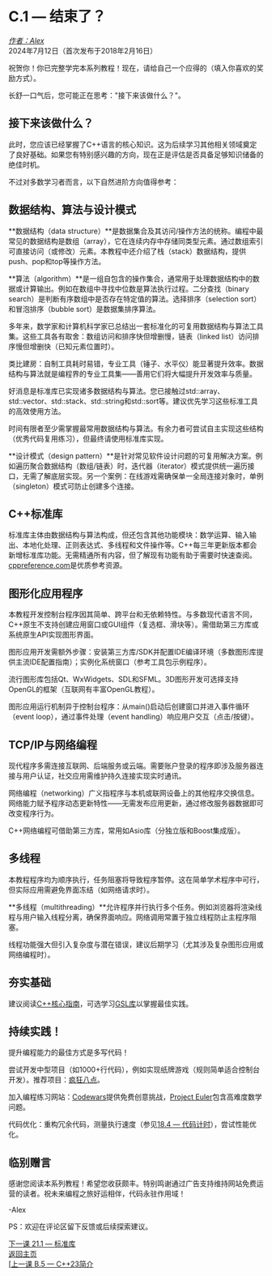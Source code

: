 C.1 — 结束了？
==============

[*作者：Alex*](https://www.learncpp.com/author/Alex/ "查看 Alex 的所有文章")  
2024年7月12日（首次发布于2018年2月16日）  

祝贺你！你已完整学完本系列教程！现在，请给自己一个应得的（填入你喜欢的奖励方式）。  

长舒一口气后，您可能正在思考："接下来该做什么？"。  

接下来该做什么？  
----------------  

此时，您应该已经掌握了C++语言的核心知识。这为后续学习其他相关领域奠定了良好基础。如果您有特别感兴趣的方向，现在正是评估是否具备足够知识储备的绝佳时机。  

不过对多数学习者而言，以下自然进阶方向值得参考：  

数据结构、算法与设计模式  
----------------  

**数据结构（data structure）**是数据集合及其访问/操作方法的统称。编程中最常见的数据结构是数组（array），它在连续内存中存储同类型元素。通过数组索引可直接访问（或修改）元素。本教程中还介绍了栈（stack）数据结构，提供push、pop和top等操作方法。  

**算法（algorithm）**是一组自包含的操作集合，通常用于处理数据结构中的数据或计算输出。例如在数组中寻找中位数是算法执行过程。二分查找（binary search）是判断有序数组中是否存在特定值的算法。选择排序（selection sort）和冒泡排序（bubble sort）是数据集排序算法。  

多年来，数学家和计算机科学家已总结出一套标准化的可复用数据结构与算法工具集。这些工具各有取舍：数组访问和排序快但增删慢，链表（linked list）访问排序慢但增删快（已知元素位置时）。  

类比建房：自制工具耗时易错，专业工具（锤子、水平仪）能显著提升效率。数据结构与算法就是编程界的专业工具集——善用它们将大幅提升开发效率与质量。  

好消息是标准库已实现诸多数据结构与算法。您已接触过std::array、std::vector、std::stack、std::string和std::sort等。建议优先学习这些标准工具的高效使用方法。  

时间有限者至少需掌握最常用数据结构与算法。有余力者可尝试自主实现这些结构（优秀代码复用练习），但最终请使用标准库实现。  

**设计模式（design pattern）**是针对常见软件设计问题的可复用解决方案。例如遍历聚合数据结构（数组/链表）时，迭代器（iterator）模式提供统一遍历接口，无需了解底层实现。另一个案例：在线游戏需确保单一全局连接对象时，单例（singleton）模式可防止创建多个连接。  

C++标准库  
----------------  

标准库主体由数据结构与算法构成，但还包含其他功能模块：数学运算、输入输出、本地化处理、正则表达式、多线程和文件操作等。C++每三年更新版本都会新增标准库功能。无需精通所有内容，但了解现有功能有助于需要时快速查阅。[cppreference.com](https://en.cppreference.com/w/cpp)是优质参考资源。  

图形化应用程序  
----------------  

本教程开发控制台程序因其简单、跨平台和无依赖特性。与多数现代语言不同，C++原生不支持创建应用窗口或GUI组件（复选框、滑块等）。需借助第三方库或系统原生API实现图形界面。  

图形应用开发需额外步骤：安装第三方库/SDK并配置IDE编译环境（多数图形库提供主流IDE配置指南）；实例化系统窗口（参考工具包示例程序）。  

流行图形库包括Qt、WxWidgets、SDL和SFML。3D图形开发可选择支持OpenGL的框架（互联网有丰富OpenGL教程）。  

图形应用运行机制异于控制台程序：从main()启动后创建窗口并进入事件循环（event loop），通过事件处理（event handling）响应用户交互（点击/按键）。  

TCP/IP与网络编程  
----------------  

现代程序多需连接互联网、后端服务或云端。需要账户登录的程序即涉及服务器连接与用户认证，社交应用需维护持久连接实现实时通讯。  

网络编程（networking）广义指程序与本机或联网设备上的其他程序交换信息。网络能力赋予程序动态更新特性——无需发布应用更新，通过修改服务器数据即可改变程序行为。  

C++网络编程可借助第三方库，常用如Asio库（分独立版和Boost集成版）。  

多线程  
----------------  

本教程程序均为顺序执行，任务阻塞将导致程序暂停。这在简单学术程序中可行，但实际应用需避免界面冻结（如网络请求时）。  

**多线程（multithreading）**允许程序并行执行多个任务。例如浏览器将渲染线程与用户输入线程分离，确保界面响应。网络调用常置于独立线程防止主程序阻塞。  

线程功能强大但引入复杂度与潜在错误，建议后期学习（尤其涉及复杂图形应用或网络编程时）。  

夯实基础  
----------------  

建议阅读[C++核心指南](https://github.com/isocpp/CppCoreGuidelines)，可选学习[GSL库](https://github.com/microsoft/GSL)以掌握最佳实践。  

持续实践！  
----------------  

提升编程能力的最佳方式是多写代码！  

尝试开发中型项目（如1000+行代码），例如实现纸牌游戏（规则简单适合控制台开发）。推荐项目：[疯狂八点](https://en.wikipedia.org/wiki/Crazy_Eights)。  

加入编程练习网站：[Codewars](http://www.codewars.com)提供免费创意挑战，[Project Euler](https://projecteuler.net/)包含高难度数学问题。  

代码优化：重构冗余代码，测量执行速度（参见[18.4 — 代码计时](Chapter-18/lesson18.4-timing-your-code.md)），尝试性能优化。  

临别赠言  
----------------  

感谢您阅读本系列教程！希望您收获颇丰。特别鸣谢通过广告支持维持网站免费运营的读者。祝未来编程之旅好运相伴，代码永驻作用域！  

-Alex  

PS：欢迎在评论区留下反馈或后续探索建议。  

[下一课 21.1 — 标准库](Appendix-D/lesson21.1-the-standard-library.md)  
[返回主页](/)  
[[上一课 B.5 — C++23简介](Appendix-B/lessonB.5-introduction-to-c23.md)